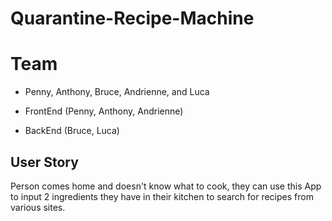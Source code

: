 # Quarantine-Recipe-Machine

# Team
  - Penny, Anthony, Bruce, Andrienne, and Luca
  
  - FrontEnd (Penny, Anthony, Andrienne)
  - BackEnd (Bruce, Luca)
  
 ## User Story
 
 Person comes home and doesn't know what to cook, they can use this App to input 2 ingredients they have in their kitchen to search for recipes from various sites.
 
 ##
